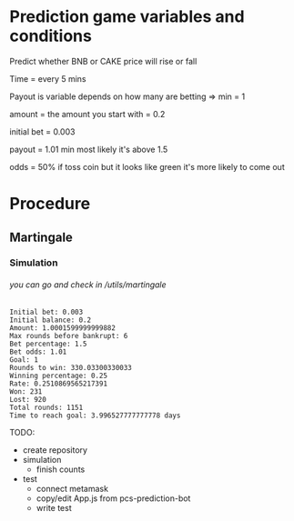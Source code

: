 # Prediction game variables and conditions

Predict whether BNB or CAKE price will rise or fall

Time = every 5 mins

Payout is variable depends on how many are betting => min = 1

amount = the amount you start with = 0.2

initial bet = 0.003

payout = 1.01 min most likely it's above 1.5

odds = 50% if toss coin but it looks like green it's more likely to come out

# Procedure

## Martingale

### Simulation

###### you can go and check in /utils/martingale

```
Initial bet: 0.003
Initial balance: 0.2
Amount: 1.0001599999999882
Max rounds before bankrupt: 6
Bet percentage: 1.5
Bet odds: 1.01
Goal: 1
Rounds to win: 330.03300330033
Winning percentage: 0.25
Rate: 0.2510869565217391
Won: 231
Lost: 920
Total rounds: 1151
Time to reach goal: 3.996527777777778 days
```

TODO:

- create repository
- simulation
  - finish counts
- test
  - connect metamask
  - copy/edit App.js from pcs-prediction-bot
  - write test
